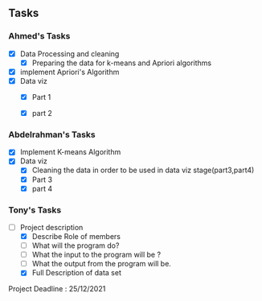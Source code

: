 ## Tasks

### Ahmed's Tasks

- [x] Data Processing and cleaning
  - [x] Preparing the data for k-means and Apriori algorithms
- [x] implement Apriori's Algorithm
- [x] Data viz
  - [x]  Part 1
  - [x]  part 2


### Abdelrahman's Tasks

- [x] Implement K-means Algorithm
- [x] Data viz
  - [x] Cleaning the data in order to be used in data viz stage(part3,part4)
  - [x]  Part 3
  - [x]  part 4

### Tony's Tasks

- [ ] Project description
  - [x] Describe Role of members
  - [ ] What will the program do?
  - [ ] What the input to the program will be ? 
  - [ ] What the output from the program will be.
  - [x] Full Description of data set

Project Deadline : 25/12/2021
